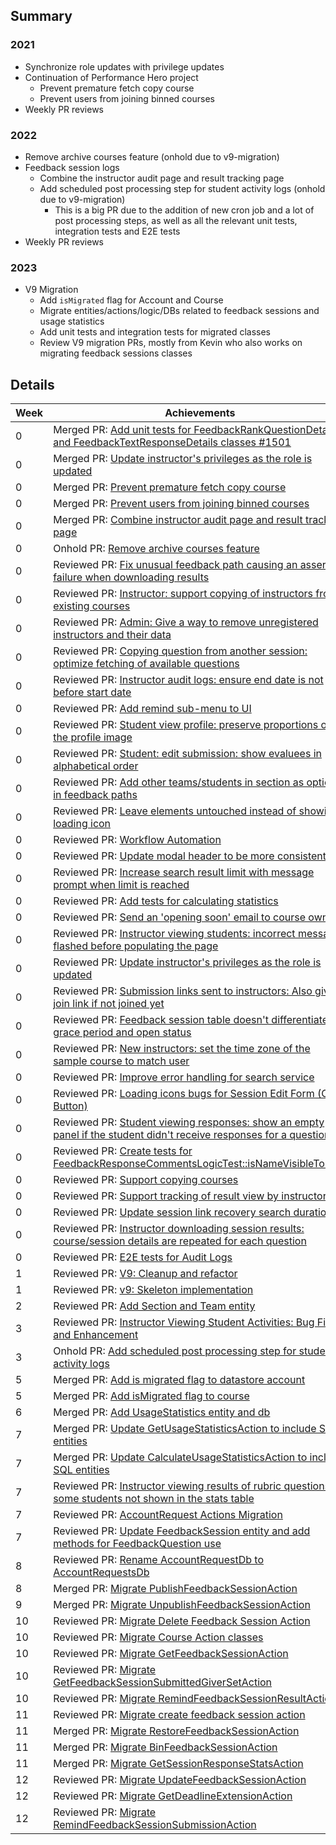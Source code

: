 ## Summary

### 2021
- Synchronize role updates with privilege updates
- Continuation of Performance Hero project
  - Prevent premature fetch copy course
  - Prevent users from joining binned courses
- Weekly PR reviews
### 2022
- Remove archive courses feature (onhold due to v9-migration)
- Feedback session logs
  - Combine the instructor audit page and result tracking page
  - Add scheduled post processing step for student activity logs (onhold due to v9-migration)
    - This is a big PR due to the addition of new cron job and a lot of post processing steps, as well as all the relevant unit tests, integration tests and E2E tests
- Weekly PR reviews
### 2023
- V9 Migration
  - Add `isMigrated` flag for Account and Course
  - Migrate entities/actions/logic/DBs related to feedback sessions and usage statistics
  - Add unit tests and integration tests for migrated classes
  - Review V9 migration PRs, mostly from Kevin who also works on migrating feedback sessions classes

## Details

Week | Achievements
---- | ------------
0 | Merged PR: [Add unit tests for FeedbackRankQuestionDetails and FeedbackTextResponseDetails classes #1501](https://github.com/TEAMMATES/teammates/pull/10868)
0 | Merged PR: [Update instructor's privileges as the role is updated](https://github.com/TEAMMATES/teammates/pull/11258)
0 | Merged PR: [Prevent premature fetch copy course](https://github.com/TEAMMATES/teammates/pull/11378)
0 | Merged PR: [Prevent users from joining binned courses](https://github.com/TEAMMATES/teammates/pull/11814)
0 | Merged PR: [Combine instructor audit page and result tracking page](https://github.com/TEAMMATES/teammates/pull/11845)
0 | Onhold PR: [Remove archive courses feature](https://github.com/TEAMMATES/teammates/pull/11896)
0 | Reviewed PR: [Fix unusual feedback path causing an assertion failure when downloading results](https://github.com/TEAMMATES/teammates/pull/11932)
0 | Reviewed PR: [Instructor: support copying of instructors from existing courses](https://github.com/TEAMMATES/teammates/pull/11849)
0 | Reviewed PR: [Admin: Give a way to remove unregistered instructors and their data](https://github.com/TEAMMATES/teammates/pull/11582)
0 | Reviewed PR: [Copying question from another session: optimize fetching of available questions](https://github.com/TEAMMATES/teammates/pull/11566)
0 | Reviewed PR: [Instructor audit logs: ensure end date is not before start date](https://github.com/TEAMMATES/teammates/pull/11538)
0 | Reviewed PR: [Add remind sub-menu to UI](https://github.com/TEAMMATES/teammates/pull/11510)
0 | Reviewed PR: [Student view profile: preserve proportions of the profile image](https://github.com/TEAMMATES/teammates/pull/11486)
0 | Reviewed PR: [Student: edit submission: show evaluees in alphabetical order](https://github.com/TEAMMATES/teammates/pull/11482)
0 | Reviewed PR: [Add other teams/students in section as option in feedback paths](https://github.com/TEAMMATES/teammates/pull/11469)
0 | Reviewed PR: [Leave elements untouched instead of showing loading icon](https://github.com/TEAMMATES/teammates/pull/11395)
0 | Reviewed PR: [Workflow Automation](https://github.com/TEAMMATES/teammates/pull/11366)
0 | Reviewed PR: [Update modal header to be more consistent](https://github.com/TEAMMATES/teammates/pull/11340)
0 | Reviewed PR: [Increase search result limit with message prompt when limit is reached](https://github.com/TEAMMATES/teammates/pull/11324)
0 | Reviewed PR: [Add tests for calculating statistics](https://github.com/TEAMMATES/teammates/pull/11291)
0 | Reviewed PR: [Send an 'opening soon' email to course owners](https://github.com/TEAMMATES/teammates/pull/11281)
0 | Reviewed PR: [Instructor viewing students: incorrect message flashed before populating the page](https://github.com/TEAMMATES/teammates/pull/11271)
0 | Reviewed PR: [Update instructor's privileges as the role is updated](https://github.com/TEAMMATES/teammates/pull/11258)
0 | Reviewed PR: [Submission links sent to instructors: Also give join link if not joined yet](https://github.com/TEAMMATES/teammates/pull/11256)
0 | Reviewed PR: [Feedback session table doesn't differentiate grace period and open status](https://github.com/TEAMMATES/teammates/pull/11250)
0 | Reviewed PR: [New instructors: set the time zone of the sample course to match user](https://github.com/TEAMMATES/teammates/pull/11243)
0 | Reviewed PR: [Improve error handling for search service](https://github.com/TEAMMATES/teammates/pull/11241)
0 | Reviewed PR: [Loading icons bugs for Session Edit Form (Copy Button)](https://github.com/TEAMMATES/teammates/pull/11218)
0 | Reviewed PR: [Student viewing responses: show an empty panel if the student didn't receive responses for a question](https://github.com/TEAMMATES/teammates/pull/11190)
0 | Reviewed PR: [Create tests for FeedbackResponseCommentsLogicTest::isNameVisibleToUser](https://github.com/TEAMMATES/teammates/pull/11171)
0 | Reviewed PR: [Support copying courses](https://github.com/TEAMMATES/teammates/pull/11168)
0 | Reviewed PR: [Support tracking of result view by instructors](https://github.com/TEAMMATES/teammates/pull/11158)
0 | Reviewed PR: [Update session link recovery search duration](https://github.com/TEAMMATES/teammates/pull/11155)
0 | Reviewed PR: [Instructor downloading session results: course/session details are repeated for each question](https://github.com/TEAMMATES/teammates/pull/11129)
0 | Reviewed PR: [E2E tests for Audit Logs](https://github.com/TEAMMATES/teammates/pull/11095)
1 | Reviewed PR: [V9: Cleanup and refactor](https://github.com/TEAMMATES/teammates/pull/12090)
1 | Reviewed PR: [v9: Skeleton implementation](https://github.com/TEAMMATES/teammates/pull/12056)
2 | Reviewed PR: [Add Section and Team entity](https://github.com/TEAMMATES/teammates/pull/12103)
3 | Reviewed PR: [Instructor Viewing Student Activities: Bug Fix and Enhancement](https://github.com/TEAMMATES/teammates/pull/12024)
3 | Onhold PR: [Add scheduled post processing step for student activity logs](https://github.com/TEAMMATES/teammates/pull/11857)  
5 | Merged PR: [Add is migrated flag to datastore account](https://github.com/TEAMMATES/teammates/pull/12070)  
5 | Merged PR: [Add isMigrated flag to course](https://github.com/TEAMMATES/teammates/pull/12063)
6 | Merged PR: [Add UsageStatistics entity and db](https://github.com/TEAMMATES/teammates/pull/12076)
7 | Merged PR: [Update GetUsageStatisticsAction to include SQL entities](https://github.com/TEAMMATES/teammates/pull/12084)
7 | Merged PR: [Update CalculateUsageStatisticsAction to include SQL entities](https://github.com/TEAMMATES/teammates/pull/12109)
7 | Reviewed PR: [Instructor viewing results of rubric questions: some students not shown in the stats table](https://github.com/TEAMMATES/teammates/pull/12123)
7 | Reviewed PR: [AccountRequest Actions Migration](https://github.com/TEAMMATES/teammates/pull/12141)
7 | Reviewed PR: [Update FeedbackSession entity and add methods for FeedbackQuestion use](https://github.com/TEAMMATES/teammates/pull/12202)
8 | Reviewed PR: [Rename AccountRequestDb to AccountRequestsDb](https://github.com/TEAMMATES/teammates/pull/12170)
8 | Merged PR: [Migrate PublishFeedbackSessionAction](https://github.com/TEAMMATES/teammates/pull/12213)
9 | Merged PR: [Migrate UnpublishFeedbackSessionAction](https://github.com/TEAMMATES/teammates/pull/12214)
10 | Reviewed PR: [Migrate Delete Feedback Session Action](https://github.com/TEAMMATES/teammates/pull/12226)
10 | Reviewed PR: [Migrate Course Action classes](https://github.com/TEAMMATES/teammates/pull/12092)
10 | Reviewed PR: [Migrate GetFeedbackSessionAction](https://github.com/TEAMMATES/teammates/pull/12212)
10 | Reviewed PR: [Migrate GetFeedbackSessionSubmittedGiverSetAction](https://github.com/TEAMMATES/teammates/pull/12258)
10 | Reviewed PR: [Migrate RemindFeedbackSessionResultAction](https://github.com/TEAMMATES/teammates/pull/12303)
11 | Reviewed PR: [Migrate create feedback session action](https://github.com/TEAMMATES/teammates/pull/12255)
11 | Merged PR: [Migrate RestoreFeedbackSessionAction](https://github.com/TEAMMATES/teammates/pull/12257)
11 | Merged PR: [Migrate BinFeedbackSessionAction](https://github.com/TEAMMATES/teammates/pull/12256)
11 | Merged PR: [Migrate GetSessionResponseStatsAction](https://github.com/TEAMMATES/teammates/pull/12302)
12 | Reviewed PR: [Migrate UpdateFeedbackSessionAction](https://github.com/TEAMMATES/teammates/pull/12360)
12 | Reviewed PR: [Migrate GetDeadlineExtensionAction](https://github.com/TEAMMATES/teammates/pull/12326)
12 | Reviewed PR: [Migrate RemindFeedbackSessionSubmissionAction](https://github.com/TEAMMATES/teammates/pull/12304)
